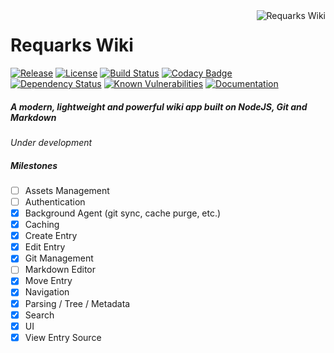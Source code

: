 <a href="https://github.com/Requarks/wiki">
    <img src="https://raw.githubusercontent.com/Requarks/wiki/master/assets/favicons/favicon-96x96.png" alt="Requarks Wiki" title="Requarks Wiki" align="right" />
</a>

# Requarks Wiki

[![Release](https://img.shields.io/github/release/Requarks/wiki.svg?maxAge=86400)](https://github.com/Requarks/wiki/releases)
[![License](https://img.shields.io/badge/license-AGPLv3-blue.svg)](https://github.com/requarks/wiki/blob/master/LICENSE)
[![Build Status](https://travis-ci.org/Requarks/wiki.svg?branch=master)](https://travis-ci.org/Requarks/wiki)
[![Codacy Badge](https://api.codacy.com/project/badge/Grade/1d0217a3153c4595bdedb322263e55c8)](https://www.codacy.com/app/Requarks/wiki)
[![Dependency Status](https://gemnasium.com/badges/github.com/Requarks/wiki.svg)](https://gemnasium.com/github.com/Requarks/wiki)
[![Known Vulnerabilities](https://snyk.io/test/github/requarks/wiki/badge.svg)](https://snyk.io/test/github/requarks/wiki)
[![Documentation](http://inch-ci.org/github/Requarks/wiki.svg?branch=master)](https://requarks-wiki.readme.io/)

##### A modern, lightweight and powerful wiki app built on NodeJS, Git and Markdown
*Under development*

##### Milestones
- [ ] Assets Management
- [ ] Authentication
- [x] Background Agent (git sync, cache purge, etc.)
- [x] Caching
- [x] Create Entry
- [x] Edit Entry
- [x] Git Management
- [ ] Markdown Editor
- [x] Move Entry
- [x] Navigation
- [x] Parsing / Tree / Metadata
- [x] Search
- [x] UI
- [x] View Entry Source